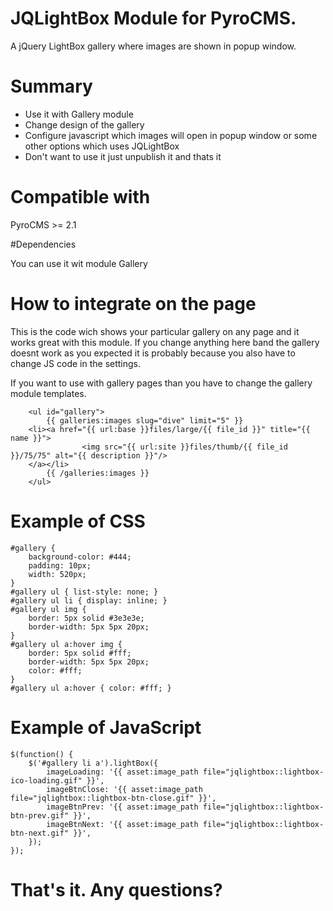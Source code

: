 # JQLightBox Module for PyroCMS.

A jQuery LightBox gallery where images are shown in popup window.

# Summary

* Use it with Gallery module
* Change design of the gallery
* Configure javascript which images will open in popup window or some other options which uses JQLightBox
* Don't want to use it just unpublish it and thats it

# Compatible with

PyroCMS >= 2.1

#Dependencies

You can use it wit module Gallery

# How to integrate on the page
This is the code wich shows your particular gallery on any page and it works great 
with this module. If you change anything here band the gallery doesnt work as you
expected it is probably because you also have to change JS code in the settings.

If you want to use with gallery pages than you have to change the gallery module templates.

        <ul id="gallery">
            {{ galleries:images slug="dive" limit="5" }}
		<li><a href="{{ url:base }}files/large/{{ file_id }}" title="{{ name }}">
                    <img src="{{ url:site }}files/thumb/{{ file_id }}/75/75" alt="{{ description }}"/>
		</a></li>
            {{ /galleries:images }}
        </ul>

# Example of CSS

	#gallery {
	  	background-color: #444;
		padding: 10px;
		width: 520px;
	}
	#gallery ul { list-style: none; }
	#gallery ul li { display: inline; }
	#gallery ul img {
		border: 5px solid #3e3e3e;
		border-width: 5px 5px 20px;
	}
	#gallery ul a:hover img {
		border: 5px solid #fff;
		border-width: 5px 5px 20px;
		color: #fff;
	}
	#gallery ul a:hover { color: #fff; }
 
# Example of JavaScript

	$(function() {
  		$('#gallery li a').lightBox({
			imageLoading: '{{ asset:image_path file="jqlightbox::lightbox-ico-loading.gif" }}',
 			imageBtnClose: '{{ asset:image_path file="jqlightbox::lightbox-btn-close.gif" }}',
 			imageBtnPrev: '{{ asset:image_path file="jqlightbox::lightbox-btn-prev.gif" }}',
 			imageBtnNext: '{{ asset:image_path file="jqlightbox::lightbox-btn-next.gif" }}',
  		});
	});
	
# That's it. Any questions? 